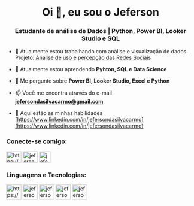 <h1 align="center">Oi 👋, eu sou o Jeferson</h1>
<h3 align="center">Estudante de análise de Dados | Python, Power BI, Looker Studio e SQL</h3>

- 🔭 Atualmente estou trabalhando com análise e visualização de dados. Projeto: [Análise de uso e percepção das Redes Sociais](https://lookerstudio.google.com/reporting/c9cff570-dddf-4196-b9e1-3b8c7fff7421)

- 🌱 Atualmente estou aprendendo **Pyhton, SQL e Data Science**

- 💬 Me pergunte sobre **Power BI, Looker Studio, Excel e Python**

- 📫 Você me encontra através do e-mail **jefersondasilvacarmo@gmail.com**

- 📄 Aqui estão as minhas habilidades [https://www.linkedin.com/in/jefersondasilvacarmo](https://www.linkedin.com/in/jefersondasilvacarmo)

<h3 align="left">Conecte-se comigo:</h3>
<p align="left">
<a href="https://linkedin.com/in/https://www.linkedin.com/in/jefersondasilvacarmo" target="blank"><img align="center" src="https://cdn.jsdelivr.net/gh/devicons/devicon@latest/icons/linkedin/linkedin-original.svg" alt="https://www.linkedin.com/in/jefersondasilvacarmo" height="30" width="40" /></a>
<a href="https://instagram.com/jefersoncarmoo" target="blank"><img align="center" src="https://raw.githubusercontent.com/rahuldkjain/github-profile-readme-generator/master/src/images/icons/Social/instagram.svg" alt="jefersoncarmoo" height="30" width="40" /></a>
<a href="https://twitter.com/jefersooncarm" target="blank"><img align="center" src="https://logos-download.com/wp-content/uploads/2023/12/X_Logo_app_icon.png" alt="jefersooncarm" height="30" width="30" /></a>
</p>

<h3 align="left">Linguagens e Tecnologias:</h3>
<p align="left">
<a href="https://www.python.org" target="blank"><img align="center" src="https://cdn.jsdelivr.net/gh/devicons/devicon@latest/icons/python/python-original.svg" alt="https://www.linkedin.com/in/jefersondasilvacarmo" height="40" width="40" /></a>
<a href="https://www.microsoft.com/pt-br/power-platform/products/power-bi" target="blank"><img align="center" src="https://img.icons8.com/?size=100&id=Ny0t2MYrJ70p&format=png&color=000000" alt="jefersoncarmoo" height="40" width="40" /></a>
<a href="https://lookerstudio.google.com/" target="blank"><img align="center" src="https://www.gstatic.com/analytics-lego/svg/ic_looker_studio.svg" alt="jefersooncarm" height="40" width="40" /></a> 
<a href="https://www.microsoft.com/pt-br/microsoft-365/excel" target="blank"><img align="center" src="https://img.icons8.com/?size=100&id=117561&format=png&color=000000" alt="jefersooncarm" height="40" width="40" /></a>
<a href="https://www.postgresql.org" target="blank"><img align="center" src="https://cdn.jsdelivr.net/gh/devicons/devicon@latest/icons/azuresqldatabase/azuresqldatabase-original.svg" alt="jefersooncarm" height="40" width="40" /></a>
</p>

<!---
<h3 align="left">Estatísticas:</h3>
<p>
  <img 
    align="left" 
    alt="GitHub Stats" 
    height="200" 
    style="padding-right: 10px;" 
    src="https://github-readme-stats.vercel.app/api?username=jefersoncarmoo&show_icons=true&theme=tokyonight&include_all_commits=true&locale=pt-br" 
  />

<img 
      align="left" 
      alt="GitHub Stats" 
      height="200" 
      src="https://github-readme-stats.vercel.app/api/top-langs/?username=jefersoncarmoo&theme=tokyonight&layout=compact&custom_title=Tecnologias&langs_count=9" 
  />
</p>


- 👋 Hi, I’m @jefersoncarmoo
- 👀 I’m interested in ...
- 🌱 I’m currently learning ...
- 💞️ I’m looking to collaborate on ...
- 📫 How to reach me ...
- 😄 Pronouns: ...
- ⚡ Fun fact: ...


jefersoncarmoo/jefersoncarmoo is a ✨ special ✨ repository because its `README.md` (this file) appears on your GitHub profile.
You can click the Preview link to take a look at your changes.
--->
